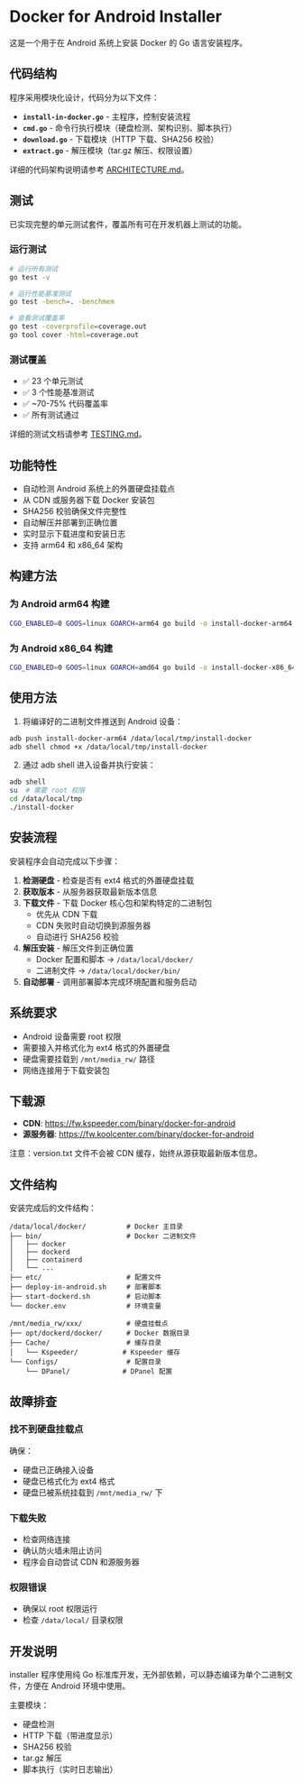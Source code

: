 # Docker for Android Installer

这是一个用于在 Android 系统上安装 Docker 的 Go 语言安装程序。

## 代码结构

程序采用模块化设计，代码分为以下文件：

- **`install-in-docker.go`** - 主程序，控制安装流程
- **`cmd.go`** - 命令行执行模块（硬盘检测、架构识别、脚本执行）
- **`download.go`** - 下载模块（HTTP 下载、SHA256 校验）
- **`extract.go`** - 解压模块（tar.gz 解压、权限设置）

详细的代码架构说明请参考 [ARCHITECTURE.md](ARCHITECTURE.md)。

## 测试

已实现完整的单元测试套件，覆盖所有可在开发机器上测试的功能。

### 运行测试

```bash
# 运行所有测试
go test -v

# 运行性能基准测试
go test -bench=. -benchmem

# 查看测试覆盖率
go test -coverprofile=coverage.out
go tool cover -html=coverage.out
```

### 测试覆盖

- ✅ 23 个单元测试
- ✅ 3 个性能基准测试
- ✅ ~70-75% 代码覆盖率
- ✅ 所有测试通过

详细的测试文档请参考 [TESTING.md](TESTING.md)。

## 功能特性

- 自动检测 Android 系统上的外置硬盘挂载点
- 从 CDN 或服务器下载 Docker 安装包
- SHA256 校验确保文件完整性
- 自动解压并部署到正确位置
- 实时显示下载进度和安装日志
- 支持 arm64 和 x86_64 架构

## 构建方法

### 为 Android arm64 构建

```bash
CGO_ENABLED=0 GOOS=linux GOARCH=arm64 go build -o install-docker-arm64 install-in-docker.go
```

### 为 Android x86_64 构建

```bash
CGO_ENABLED=0 GOOS=linux GOARCH=amd64 go build -o install-docker-x86_64 install-in-docker.go
```

## 使用方法

1. 将编译好的二进制文件推送到 Android 设备：

```bash
adb push install-docker-arm64 /data/local/tmp/install-docker
adb shell chmod +x /data/local/tmp/install-docker
```

2. 通过 adb shell 进入设备并执行安装：

```bash
adb shell
su  # 需要 root 权限
cd /data/local/tmp
./install-docker
```

## 安装流程

安装程序会自动完成以下步骤：

1. **检测硬盘** - 检查是否有 ext4 格式的外置硬盘挂载
2. **获取版本** - 从服务器获取最新版本信息
3. **下载文件** - 下载 Docker 核心包和架构特定的二进制包
   - 优先从 CDN 下载
   - CDN 失败时自动切换到源服务器
   - 自动进行 SHA256 校验
4. **解压安装** - 解压文件到正确位置
   - Docker 配置和脚本 -> `/data/local/docker/`
   - 二进制文件 -> `/data/local/docker/bin/`
5. **自动部署** - 调用部署脚本完成环境配置和服务启动

## 系统要求

- Android 设备需要 root 权限
- 需要接入并格式化为 ext4 格式的外置硬盘
- 硬盘需要挂载到 `/mnt/media_rw/` 路径
- 网络连接用于下载安装包

## 下载源

- **CDN**: https://fw.kspeeder.com/binary/docker-for-android
- **源服务器**: https://fw.koolcenter.com/binary/docker-for-android

注意：version.txt 文件不会被 CDN 缓存，始终从源获取最新版本信息。

## 文件结构

安装完成后的文件结构：

```
/data/local/docker/          # Docker 主目录
├── bin/                     # Docker 二进制文件
│   ├── docker
│   ├── dockerd
│   ├── containerd
│   └── ...
├── etc/                     # 配置文件
├── deploy-in-android.sh     # 部署脚本
├── start-dockerd.sh         # 启动脚本
└── docker.env               # 环境变量

/mnt/media_rw/xxx/           # 硬盘挂载点
├── opt/dockerd/docker/      # Docker 数据目录
├── Cache/                   # 缓存目录
│   └── Kspeeder/           # Kspeeder 缓存
└── Configs/                 # 配置目录
    └── DPanel/             # DPanel 配置
```

## 故障排查

### 找不到硬盘挂载点

确保：
- 硬盘已正确接入设备
- 硬盘已格式化为 ext4 格式
- 硬盘已被系统挂载到 `/mnt/media_rw/` 下

### 下载失败

- 检查网络连接
- 确认防火墙未阻止访问
- 程序会自动尝试 CDN 和源服务器

### 权限错误

- 确保以 root 权限运行
- 检查 `/data/local/` 目录权限

## 开发说明

installer 程序使用纯 Go 标准库开发，无外部依赖，可以静态编译为单个二进制文件，方便在 Android 环境中使用。

主要模块：
- 硬盘检测
- HTTP 下载（带进度显示）
- SHA256 校验
- tar.gz 解压
- 脚本执行（实时日志输出）
